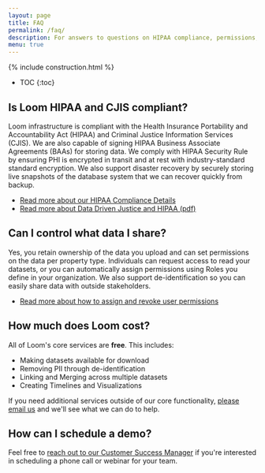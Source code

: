 ```yaml
---
layout: page
title: FAQ
permalink: /faq/
description: For answers to questions on HIPAA compliance, permissions, pricing, and other commonly asked questions.
menu: true
---
```


{% include construction.html %}

* TOC
{:toc}

## Is Loom HIPAA and CJIS compliant?

Loom infrastructure is compliant with the Health Insurance Portability and Accountability Act (HIPAA) and Criminal Justice Information Services (CJIS). We are also capable of signing HIPAA Business Associate Agreements (BAAs) for storing data. We comply with HIPAA Security Rule by ensuring PHI is encrypted in transit and at rest with industry-standard standard encryption. We also support disaster recovery by securely storing live snapshots of the database system that we can recover quickly from backup.

* [Read more about our HIPAA Compliance Details](/info/hipaa/)
* [Read more about Data Driven Justice and HIPAA (pdf)](http://www.naco.org/sites/default/files/documents/DDJ%20HIPPA%20FAQs.pdf)

## Can I control what data I share?

Yes, you retain ownership of the data you upload and can set permissions on the data per property type. Individuals can request access to read your datasets, or you can automatically assign permissions using Roles you define in your organization. We also support de-identification so you can easily share data with outside stakeholders.

* [Read more about how to assign and revoke user permissions](/guides/permissions/)

## How much does Loom cost?
All of Loom's core services are **free**. This includes:

* Making datasets available for download
* Removing PII through de-identification
* Linking and Merging across multiple datasets
* Creating Timelines and Visualizations

If you need additional services outside of our core functionality, [please email us]({{site.email}}) and we'll see what we can do to help.

## How can I schedule a demo?

Feel free to [reach out to our Customer Success Manager]({{site.email}}) if you're interested in scheduling a phone call or webinar for your team.
